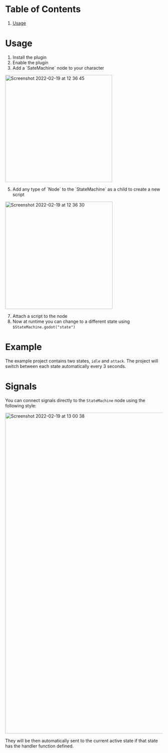 # Table of Contents

1.  [Usage](#org4aefb14)

<a id="org4aefb14"></a>

# Usage

1.  Install the plugin
2.  Enable the plugin
3.  Add a \`SateMachine\` node to your character
<img width="342" alt="Screenshot 2022-02-19 at 12 36 45" src="https://user-images.githubusercontent.com/100964/154795429-effb016d-1d2b-4719-b4f9-8dc14f6e23c1.png">

5.  Add any type of \`Node\` to the \`StateMachine\` as a child to create a new script
<img width="343" alt="Screenshot 2022-02-19 at 12 36 30" src="https://user-images.githubusercontent.com/100964/154795416-322c85d7-8557-42a3-9b49-e3607a798512.png">

7.  Attach a script to the node
8.  Now at runtime you can change to a different state using `$StateMachine.godot("state")`

# Example

The example project contains two states, `idle` and `attack`.
The project will switch between each state automatically every 3 seconds.

# Signals

You can connect signals directly to the `StateMachine` node using the following style:

<img width="1024" alt="Screenshot 2022-02-19 at 13 00 38" src="https://user-images.githubusercontent.com/100964/154796280-646ee238-583e-4688-b279-304023140a54.png">

They will be then automatically sent to the current active state if that state has the handler function defined.
